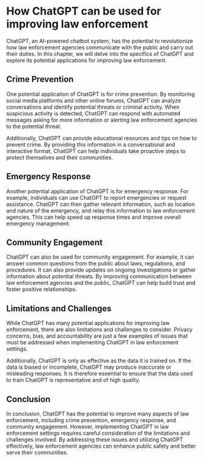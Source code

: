 How ChatGPT can be used for improving law enforcement
=======================================================================================

ChatGPT, an AI-powered chatbot system, has the potential to revolutionize how law enforcement agencies communicate with the public and carry out their duties. In this chapter, we will delve into the specifics of ChatGPT and explore its potential applications for improving law enforcement.

Crime Prevention
----------------

One potential application of ChatGPT is for crime prevention. By monitoring social media platforms and other online forums, ChatGPT can analyze conversations and identify potential threats or criminal activity. When suspicious activity is detected, ChatGPT can respond with automated messages asking for more information or alerting law enforcement agencies to the potential threat.

Additionally, ChatGPT can provide educational resources and tips on how to prevent crime. By providing this information in a conversational and interactive format, ChatGPT can help individuals take proactive steps to protect themselves and their communities.

Emergency Response
------------------

Another potential application of ChatGPT is for emergency response. For example, individuals can use ChatGPT to report emergencies or request assistance. ChatGPT can then gather relevant information, such as location and nature of the emergency, and relay this information to law enforcement agencies. This can help speed up response times and improve overall emergency management.

Community Engagement
--------------------

ChatGPT can also be used for community engagement. For example, it can answer common questions from the public about laws, regulations, and procedures. It can also provide updates on ongoing investigations or gather information about potential threats. By improving communication between law enforcement agencies and the public, ChatGPT can help build trust and foster positive relationships.

Limitations and Challenges
--------------------------

While ChatGPT has many potential applications for improving law enforcement, there are also limitations and challenges to consider. Privacy concerns, bias, and accountability are just a few examples of issues that must be addressed when implementing ChatGPT in law enforcement settings.

Additionally, ChatGPT is only as effective as the data it is trained on. If the data is biased or incomplete, ChatGPT may produce inaccurate or misleading responses. It is therefore essential to ensure that the data used to train ChatGPT is representative and of high quality.

Conclusion
----------

In conclusion, ChatGPT has the potential to improve many aspects of law enforcement, including crime prevention, emergency response, and community engagement. However, implementing ChatGPT in law enforcement settings requires careful consideration of the limitations and challenges involved. By addressing these issues and utilizing ChatGPT effectively, law enforcement agencies can enhance public safety and better serve their communities.
